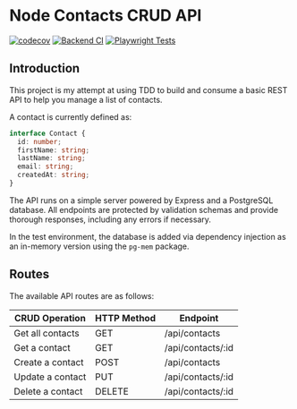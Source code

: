 # Node Contacts CRUD API

[![codecov](https://codecov.io/github/simonrevill/node-contacts-crud-api/branch/main/graph/badge.svg?token=QTB4X3Y34Y)](https://codecov.io/github/simonrevill/node-contacts-crud-api)
[![Backend CI](https://github.com/simonrevill/node-contacts-crud-api/actions/workflows/backend_qa.yml/badge.svg?branch=main)](https://github.com/simonrevill/node-contacts-crud-api/actions/workflows/backend_qa.yml)
[![Playwright Tests](https://github.com/simonrevill/node-contacts-crud-api/actions/workflows/e2e_qa.yml/badge.svg)](https://github.com/simonrevill/node-contacts-crud-api/actions/workflows/e2e_qa.yml)

## Introduction

This project is my attempt at using TDD to build and consume a basic REST API to help you manage a list of contacts.

A contact is currently defined as:

```ts
interface Contact {
  id: number;
  firstName: string;
  lastName: string;
  email: string;
  createdAt: string;
}
```

The API runs on a simple server powered by Express and a PostgreSQL database. All endpoints are protected by validation schemas and provide thorough responses, including any errors if necessary.

In the test environment, the database is added via dependency injection as an in-memory version using the `pg-mem` package.

## Routes

The available API routes are as follows:

| CRUD Operation   | HTTP Method | Endpoint          |
| ---------------- | ----------- | ----------------- |
| Get all contacts | GET         | /api/contacts     |
| Get a contact    | GET         | /api/contacts/:id |
| Create a contact | POST        | /api/contacts     |
| Update a contact | PUT         | /api/contacts/:id |
| Delete a contact | DELETE      | /api/contacts/:id |
